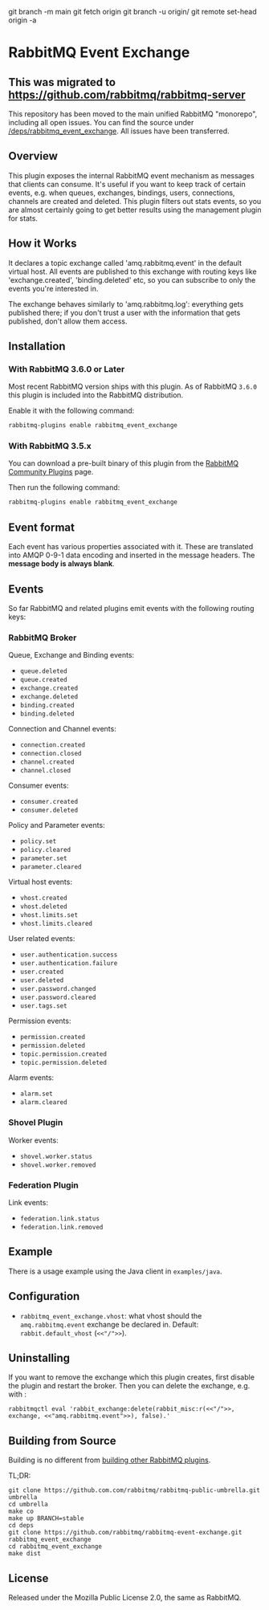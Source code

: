 git branch -m main <BRANCH>
git fetch origin
git branch -u origin/<BRANCH> <BRANCH>
git remote set-head origin -a
# RabbitMQ Event Exchange

## This was migrated to https://github.com/rabbitmq/rabbitmq-server

This repository has been moved to the main unified RabbitMQ "monorepo", including all open issues. You can find the source under [/deps/rabbitmq_event_exchange](https://github.com/rabbitmq/rabbitmq-server/tree/master/deps/rabbitmq_event_exchange).
All issues have been transferred.

## Overview

This plugin exposes the internal RabbitMQ event mechanism as messages that clients
can consume. It's useful
if you want to keep track of certain events, e.g. when queues, exchanges, bindings, users,
connections, channels are created and deleted. This plugin filters out stats
events, so you are almost certainly going to get better results using
the management plugin for stats.

## How it Works

It declares a topic exchange called 'amq.rabbitmq.event' in the default
virtual host. All events are published to this exchange with routing
keys like 'exchange.created', 'binding.deleted' etc, so you can
subscribe to only the events you're interested in.

The exchange behaves similarly to 'amq.rabbitmq.log': everything gets
published there; if you don't trust a user with the information that
gets published, don't allow them access.


## Installation

### With RabbitMQ 3.6.0 or Later

Most recent RabbitMQ version ships with this plugin.
As of RabbitMQ `3.6.0` this plugin is included into the RabbitMQ distribution.

Enable it with the following command:

```bash
rabbitmq-plugins enable rabbitmq_event_exchange
```

### With RabbitMQ 3.5.x

You can download a pre-built binary of this plugin from
the [RabbitMQ Community Plugins](https://www.rabbitmq.com/community-plugins.html) page.

Then run the following command:

```bash
rabbitmq-plugins enable rabbitmq_event_exchange
```

## Event format

Each event has various properties associated with it. These are
translated into AMQP 0-9-1 data encoding and inserted in the message headers. The
**message body is always blank**.

## Events

So far RabbitMQ and related plugins emit events with the following routing keys:

### RabbitMQ Broker

Queue, Exchange and Binding events:

 * `queue.deleted`
 * `queue.created`
 * `exchange.created`
 * `exchange.deleted`
 * `binding.created`
 * `binding.deleted`

Connection and Channel events:

 * `connection.created`
 * `connection.closed`
 * `channel.created`
 * `channel.closed`

Consumer events:

 * `consumer.created`
 * `consumer.deleted`

Policy and Parameter events:

 * `policy.set`
 * `policy.cleared`
 * `parameter.set`
 * `parameter.cleared`

Virtual host events:

 * `vhost.created`
 * `vhost.deleted`
 * `vhost.limits.set`
 * `vhost.limits.cleared`

User related events:

 * `user.authentication.success`
 * `user.authentication.failure`
 * `user.created`
 * `user.deleted`
 * `user.password.changed`
 * `user.password.cleared`
 * `user.tags.set`

Permission events:

 * `permission.created`
 * `permission.deleted`
 * `topic.permission.created`
 * `topic.permission.deleted`

Alarm events:

 * `alarm.set`
 * `alarm.cleared`

### Shovel Plugin

Worker events:

 * `shovel.worker.status`
 * `shovel.worker.removed`

### Federation Plugin

Link events:

 * `federation.link.status`
 * `federation.link.removed`

## Example

There is a usage example using the Java client in `examples/java`.


## Configuration

 * `rabbitmq_event_exchange.vhost`: what vhost should the `amq.rabbitmq.event` exchange be declared in. Default: `rabbit.default_vhost` (`<<"/">>`).


## Uninstalling

If you want to remove the exchange which this plugin creates, first
disable the plugin and restart the broker. Then you can delete the exchange,
e.g. with :

    rabbitmqctl eval 'rabbit_exchange:delete(rabbit_misc:r(<<"/">>, exchange, <<"amq.rabbitmq.event">>), false).'


## Building from Source

Building is no different from [building other RabbitMQ plugins](https://www.rabbitmq.com/plugin-development.html).

TL;DR:

    git clone https://github.com.com/rabbitmq/rabbitmq-public-umbrella.git umbrella
    cd umbrella
    make co
    make up BRANCH=stable
    cd deps
    git clone https://github.com/rabbitmq/rabbitmq-event-exchange.git rabbitmq_event_exchange
    cd rabbitmq_event_exchange
    make dist


## License

Released under the Mozilla Public License 2.0,
the same as RabbitMQ.
